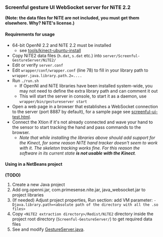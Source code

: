 ### Screenful gesture UI WebSocket server for NiTE 2.2

**(Note: the data files for NiTE are not included, you must get them elsewhere. Why? NiTE's license.)**

#### Requirements for usage

- 64-bit OpenNI 2.2 and NiTE 2.2 must be installed
    - see [tools/kinect-ubuntu-install](https://github.com/Screenful/screenful-gestures/tree/master/tools/kinect-ubuntu-install)
- Copy NiTE2 data files (`h.dat`, `s.dat` etc.) into `server/Screenful-GestureServer/NiTE2/`
- Edit or verify `server.conf`
- Edit `wrapper/conf/wrapper.conf` (line 78) to fill in your library path to `wrapper.java.library.path.2=....`
- Run `./run.sh`
    - If OpenNI and NiTE libraries have been installed system-wide, you may not need to define the extra library path and can comment it out
    - This will start the server in console, to start it as a daemon, use `wrapper/bin/gestureserver start`
- Open a web page in a browser that establishes a WebSocket connection to the server (port 8887 by default), for a sample page see [screenful-ui-test.html](https://github.com/Screenful/screenful-gestures/tree/master/server/Screenful-GestureServer/html/screenful-ui-test.html).
- Connect the Xtion if it's not already connected and wave your hand to the sensor to start tracking the hand and pass commands to the browser.
    - _Note that while installing the libraries above should add support for the Kinect, for some reason NiTE hand tracker doesn't seem to work with it. The skeleton tracking works fine. For this reason the software in its current state **is not usable with the Kinect**._

#### Using in a NetBeans project

**(TODO)**

1. Create a new Java project
2. Add org.openni.jar, com.primesense.nite.jar, java_websocket.jar to project libraries
3. (If needed) Adjust project properties, Run section: add VM parameter: `-Djava.library.path=<absolute path of the directory with all the .so files>`
4. Copy `<NiTE2 extraction directory>/Redist/NiTE2` directory inside the project root directory (`Screenful-GestureServer/`) to get required data files
5. See and modify [GestureServer.java](https://github.com/Screenful/screenful-gestures/blob/master/server/Screenful-GestureServer/src/screenful/server/GestureServer.java).
